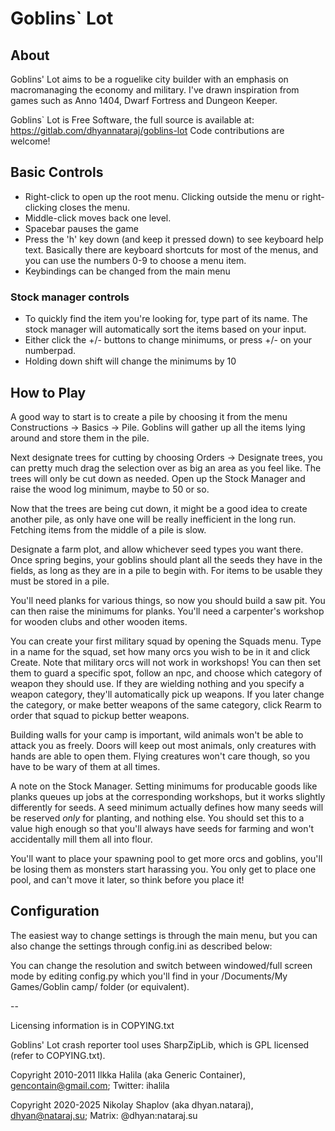 Goblins` Lot
============

About
-----

Goblins' Lot aims to be a roguelike city builder with an emphasis on
macromanaging the economy and military. I've drawn inspiration from games
such as Anno 1404, Dwarf Fortress and Dungeon Keeper.

Goblins` Lot is Free Software, the full source is available at:
https://gitlab.com/dhyannataraj/goblins-lot
Code contributions are welcome!

Basic Controls
--------------

* Right-click to open up the root menu. Clicking outside the menu or
	right-clicking closes the menu.
* Middle-click moves back one level.
* Spacebar pauses the game
* Press the 'h' key down (and keep it pressed down) to see keyboard help text.
	Basically there are keyboard shortcuts for most of the menus, and you can use
	the numbers 0-9 to choose a menu item.
* Keybindings can be changed from the main menu

### Stock manager controls

* To quickly find the item you're looking for, type part of its name.
	The stock manager will automatically sort the items based on your input.
* Either click the +/- buttons to change minimums, or press +/- on your numberpad.
* Holding down shift will change the minimums by 10

How to Play
-----------

A good way to start is to create a pile by choosing it from the menu
Constructions -> Basics -> Pile. Goblins will gather up all the items lying
around and store them in the pile.

Next designate trees for cutting by choosing Orders -> Designate trees, you can
pretty much drag the selection over as big an area as you feel like. The trees
will only be cut down as needed. Open up the Stock Manager and raise the wood
log minimum, maybe to 50 or so.

Now that the trees are being cut down, it might be a good idea to create another
pile, as only have one will be really inefficient in the long run. Fetching items
from the middle of a pile is slow.

Designate a farm plot, and allow whichever seed types you want there.
Once spring begins, your goblins should plant all the seeds they have in the
fields, as long as they are in a pile to begin with. For items to be usable
they must be stored in a pile.

You'll need planks for various things, so now you should build a saw pit.
You can then raise the minimums for planks. You'll need a carpenter's workshop
for wooden clubs and other wooden items.

You can create your first military squad by opening the Squads menu. Type in a
name for the squad, set how many orcs you wish to be in it and click Create.
Note that military orcs will not work in workshops! You can then set them to
guard a specific spot, follow an npc, and choose which category of weapon they
should use. If they are wielding nothing and you specify a weapon category,
they'll automatically pick up weapons. If you later change the category, or
make better weapons of the same category, click Rearm to order that squad to
pickup better weapons.

Building walls for your camp is important, wild animals won't be able to attack
you as freely. Doors will keep out most animals, only creatures with hands are
able to open them. Flying creatures won't care though, so you have to be wary of
them at all times.

A note on the Stock Manager. Setting minimums for producable goods like planks
queues up jobs at the corresponding workshops, but it works slightly differently
for seeds. A seed minimum actually defines how many seeds will be reserved
_only_  for planting, and nothing else. You should set this to a value high enough
so that you'll always have seeds for farming and won't accidentally mill them all
into flour.

You'll want to place your spawning pool to get more orcs and goblins, you'll be
losing them as monsters start harassing you. You only get to place one pool,
and can't move it later, so think before you place it!

Configuration
-------------

The easiest way to change settings is through the main menu, but you can also
change the settings through config.ini as described below:

You can change the resolution and switch between windowed/full screen mode by
editing config.py which you'll find in your
/Documents/My Games/Goblin camp/ folder (or equivalent).

--

Licensing information is in COPYING.txt

Goblins' Lot crash reporter tool uses SharpZipLib, which is GPL licensed (refer to COPYING.txt).

Copyright 2010-2011 Ilkka Halila (aka Generic Container), gencontain@gmail.com; Twitter: ihalila

Copyright 2020-2025 Nikolay Shaplov (aka dhyan.nataraj), dhyan@nataraj.su; Matrix: @dhyan:nataraj.su



